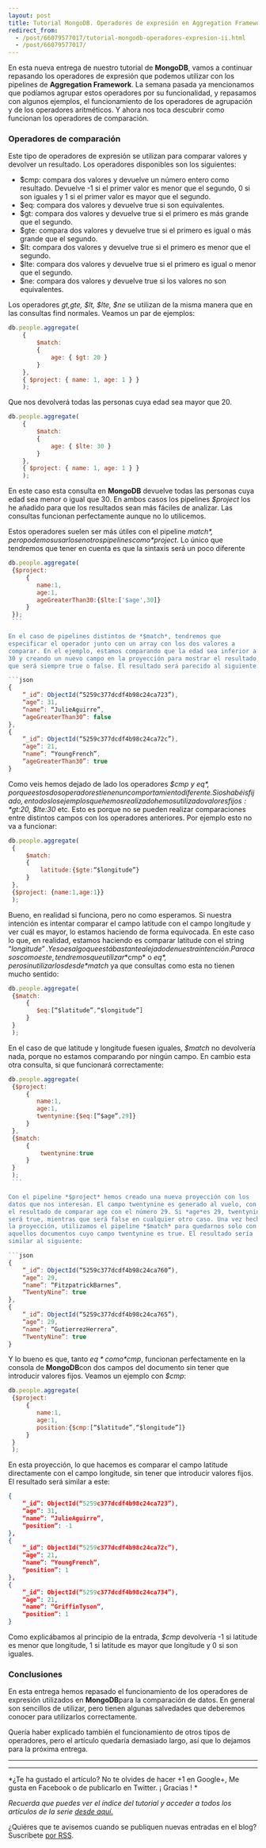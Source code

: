 ```yaml
---
layout: post
title: Tutorial MongoDB. Operadores de expresión en Aggregation Framework II
redirect_from:
  - /post/66079577017/tutorial-mongodb-operadores-expresion-ii.html
  - /post/66079577017/
---
```


En esta nueva entrega de nuestro tutorial de **MongoDB**, vamos a
continuar repasando los operadores de expresión que podemos utilizar con
los pipelines de **Aggregation Framework**. La semana pasada ya
mencionamos que podíamos agrupar estos operadores por su funcionalidad,
y repasamos con algunos ejemplos, el funcionamiento de los operadores de
agrupación y de los operadores aritméticos. Y ahora nos toca descubrir
como funcionan los operadores de comparación.

### Operadores de comparación

Este tipo de operadores de expresión se utilizan para comparar valores
y devolver un resultado. Los operadores disponibles son los siguientes:

-   $cmp: compara dos valores y devuelve un número entero como  resultado. Devuelve -1 si el primer valor es menor que el segundo, 0 si son iguales y 1 si el primer valor es mayor que el segundo.
-   $eq: compara dos valores y devuelve true si son equivalentes.
-   $gt: compara dos valores y devuelve true si el primero es más grande que el segundo.
-   $gte: compara dos valores y devuelve true si el primero es igual o más grande que el segundo.
-   $lt: compara dos valores y devuelve true si el primero es menor que el segundo.
-   $lte: compara dos valores y devuelve true si el primero es igual o menor que el segundo.
-   $ne: compara dos valores y devuelve true si los valores no son equivalentes.

Los operadores *$gt,$gte, $lt, $lte, $ne* se utilizan de la misma
manera que en las consultas find normales. Veamos un par de ejemplos:

```javascript
db.people.aggregate(
    {
        $match:
        {
            age: { $gt: 20 }
        }
    },
    { $project: { name: 1, age: 1 } }
    );
```


Que nos devolverá todas las personas cuya edad sea mayor que 20.

```javascript
db.people.aggregate(
    {
        $match:
        {
            age: { $lte: 30 }
        }
    },
    { $project: { name: 1, age: 1 } }
    );
```

En este caso esta consulta en **MongoDB** devuelve todas las personas
cuya edad sea menor o igual que 30. En ambos casos los pipelines
*$project* los he añadido para que los resultados sean más fáciles de
analizar. Las consultas funcionan perfectamente aunque no lo utilicemos.


Estos operadores suelen ser más útiles con el pipeline *$match*, pero
podemos usarlos en otros pipelines como *$project*. Lo único que
tendremos que tener en cuenta es que la sintaxis será un poco diferente

```javascript
db.people.aggregate(
 {$project:
     {
        name:1,
        age:1,       
        ageGreaterThan30:{$lte:['$age',30]}
     }    
 });
 ```   

En el caso de pipelines distintos de *$match*, tendremos que
especificar el operador junto con un array con los dos valores a
comparar. En el ejemplo, estamos comparando que la edad sea inferior a
30 y creando un nuevo campo en la proyección para mostrar el resultado,
que será siempre true o false. El resultado será parecido al siguiente:

```json
{
    “_id”: ObjectId(“5259c377dcdf4b98c24ca723”),
    “age”: 31,
    “name”: “JulieAguirre”,
    “ageGreaterThan30”: false
},
{
    “_id”: ObjectId(“5259c377dcdf4b98c24ca72c”),
    “age”: 21,
    “name”: “YoungFrench”,
    “ageGreaterThan30”: true
}
```


Como veis hemos dejado de lado los operadores *$cmp y $eq*, porque
estos dos operadores tienen un comportamiento diferente. Si os habéis
fijado, en todos los ejemplos que hemos realizado hemos utilizado
valores fijos: *$gt:20, $lte:30* etc. Esto es porque no se pueden
realizar comparaciones entre distintos campos con los operadores
anteriores. Por ejemplo esto no va a funcionar:

```javascript
db.people.aggregate(
 {
     $match:
     {
         latitude:{$gte:“$longitude”}
     }    
 },
 {$project: {name:1,age:1}}
 );
```

Bueno, en realidad si funciona, pero no como esperamos. Si nuestra
intención es intentar comparar el campo latitude con el campo longitude
y ver cuál es mayor, lo estamos haciendo de forma equivocada. En este
caso lo que, en realidad, estamos haciendo es comparar latitude con el
string “$longitude”. Y eso es algo que está bastante alejado de nuestra
intención. Para casos como este, tendremos que utilizar *$cmp* o
*$eq*, pero sin utilizarlos desde *$match* ya que consultas como esta
no tienen mucho sentido:


```javascript
db.people.aggregate(
 {$match:
     {             
        $eq:[“$latitude”,“$longitude”]
     }    
 }
 );
```

En el caso de que latitude y longitude fuesen iguales, *$match* no
devolvería nada, porque no estamos comparando por ningún campo. En
cambio esta otra consulta, si que funcionará correctamente:

```javascript
db.people.aggregate(
 {$project:
     {           
        name:1,
        age:1,       
        twentynine:{$eq:[“$age”,29]}
     }    
 },
 {$match:
     {        
         twentynine:true
     }
 } 
 );
 ```   

Con el pipeline *$project* hemos creado una nueva proyección con los
datos que nos interesan. El campo twentynine es generado al vuelo, con
el resultado de comparar age con el número 29. Si *age*es 29, twentynine
será true, mientras que será false en cualquier otro caso. Una vez hecha
la proyección, utilizamos el pipeline *$match* para quedarnos solo con
aquellos documentos cuyo campo twentynine es true. El resultado sería
similar al siguiente:

```json
{
    “_id”: ObjectId(“5259c377dcdf4b98c24ca760”),
    “age”: 29,
    “name”: “FitzpatrickBarnes”,
    “TwentyNine”: true
},
{
    “_id”: ObjectId(“5259c377dcdf4b98c24ca765”),
    “age”: 29,
    “name”: “GutierrezHerrera”,
    “TwentyNine”: true
}
```

Y lo bueno es que, tanto *$eq* como *$cmp*, funcionan perfectamente en
la consola de **MongoDB**con dos campos del documento sin tener que
introducir valores fijos. Veamos un ejemplo con *$cmp*:


```javascript
db.people.aggregate(
 {$project:
     {           
        name:1,
        age:1,       
        position:{$cmp:[“$latitude”,“$longitude”]}
     }    
 } 
 );
```

En esta proyección, lo que hacemos es comparar el campo latitude
directamente con el campo longitude, sin tener que introducir valores
fijos. El resultado será similar a este:

```json
{
    “_id”: ObjectId(“5259c377dcdf4b98c24ca723”),
    “age”: 31,
    “name”: “JulieAguirre”,
    “position”: -1
},
{
    “_id”: ObjectId(“5259c377dcdf4b98c24ca72c”),
    “age”: 21,
    “name”: “YoungFrench”,
    “position”: 1
},
{
    “_id”: ObjectId(“5259c377dcdf4b98c24ca734”),
    “age”: 21,
    “name”: “GriffinTyson”,
    “position”: 1
}
```

Como explicábamos al principio de la entrada, *$cmp* devolvería -1 si
latitude es menor que longitude, 1 si latitude es mayor que longitude y
0 si son iguales.

### Conclusiones


 En esta entrega hemos repasado el funcionamiento de los operadores de
expresión utilizados en **MongoDB**para la comparación de datos. En
general son sencillos de utilizar, pero tienen algunas salvedades que
deberemos conocer para utilizarlos correctamente. 

 Quería haber explicado también el funcionamiento de otros tipos de
operadores, pero el artículo quedaría demasiado largo, así que lo
dejamos para la próxima entrega.

* * * * *

* * * * *

*¿Te ha gustado el artículo? No te olvides de hacer +1 en Google+, Me
gusta en Facebook o de publicarlo en Twitter. ¡ Gracias !
*

*Recuerda que puedes ver el índice del tutorial y acceder a todos los
artículos de la serie [desde
aquí.](http://www.charlascylon.com/p/tutorial-mongodb.html)*

¿Quiéres que te avisemos cuando se publiquen nuevas entradas en el blog?
Suscríbete [por RSS](feed://www.charlascylon.com/feed.xml).*[
](http://www.charlascylon.com/p/tutorial-mongodb.html)*

